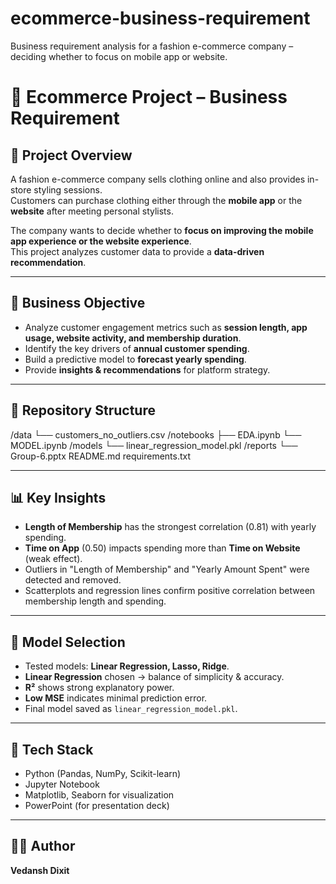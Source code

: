 # ecommerce-business-requirement
Business requirement analysis for a fashion e-commerce company – deciding whether to focus on mobile app or website.


# 🛒 Ecommerce Project – Business Requirement

## 📌 Project Overview
A fashion e-commerce company sells clothing online and also provides in-store styling sessions.  
Customers can purchase clothing either through the **mobile app** or the **website** after meeting personal stylists.  

The company wants to decide whether to **focus on improving the mobile app experience or the website experience**.  
This project analyzes customer data to provide a **data-driven recommendation**.

---

## 🎯 Business Objective
- Analyze customer engagement metrics such as **session length, app usage, website activity, and membership duration**.  
- Identify the key drivers of **annual customer spending**.  
- Build a predictive model to **forecast yearly spending**.  
- Provide **insights & recommendations** for platform strategy.  

---

## 📂 Repository Structure


/data
└── customers_no_outliers.csv
/notebooks
├── EDA.ipynb
└── MODEL.ipynb
/models
└── linear_regression_model.pkl
/reports
└── Group-6.pptx
README.md
requirements.txt



---

## 📊 Key Insights
- **Length of Membership** has the strongest correlation (0.81) with yearly spending.  
- **Time on App** (0.50) impacts spending more than **Time on Website** (weak effect).  
- Outliers in "Length of Membership" and "Yearly Amount Spent" were detected and removed.  
- Scatterplots and regression lines confirm positive correlation between membership length and spending.  

---

## 🤖 Model Selection
- Tested models: **Linear Regression, Lasso, Ridge**.  
- **Linear Regression** chosen → balance of simplicity & accuracy.  
- **R²** shows strong explanatory power.  
- **Low MSE** indicates minimal prediction error.  
- Final model saved as `linear_regression_model.pkl`.  

---

## 🚀 Tech Stack
- Python (Pandas, NumPy, Scikit-learn)  
- Jupyter Notebook  
- Matplotlib, Seaborn for visualization  
- PowerPoint (for presentation deck)  

---

## 👨‍💻 Author
**Vedansh Dixit**
